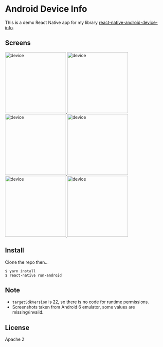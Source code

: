 # Android Device Info

This is a demo React Native app for my library [react-native-android-device-info](https://github.com/hush2/react-native-android-device-info).

## Screens

<a href="https://hush2.bitbucket.io/images/screenshots/android-device-info/device.png">
<img src="https://hush2.bitbucket.io/images/screenshots/android-device-info/device.png" alt="device" width="200"/>
</a>
<a href="https://hush2.bitbucket.io/images/screenshots/android-device-info/hardware.png">
<img src="https://hush2.bitbucket.io/images/screenshots/android-device-info/hardware.png" alt="device" width="200"/>
</a>
<a href="https://hush2.bitbucket.io/images/screenshots/android-device-info/sensors.png">
<img src="https://hush2.bitbucket.io/images/screenshots/android-device-info/sensors.png" alt="device" width="200"/>
</a>
<a href="https://hush2.bitbucket.io/images/screenshots/android-device-info/battery.png">
<img src="https://hush2.bitbucket.io/images/screenshots/android-device-info/battery.png" alt="device" width="200"/>
</a>
<a href="https://hush2.bitbucket.io/images/screenshots/android-device-info/network.png">
<img src="https://hush2.bitbucket.io/images/screenshots/android-device-info/network.png" alt="device" width="200"/>
</a>
<a href="https://hush2.bitbucket.io/images/screenshots/android-device-info/sim.png">
<img src="https://hush2.bitbucket.io/images/screenshots/android-device-info/sim.png" alt="device" width="200"/>
</a>

## Install

Clone the repo then...

```shell
$ yarn install
$ react-native run-android
```

## Note

* `targetSdkVersion` is 22, so there is no code for runtime permissions.
* Screenshots taken from Android 6 emulator, some values are missing/invalid.

## License

Apache 2

